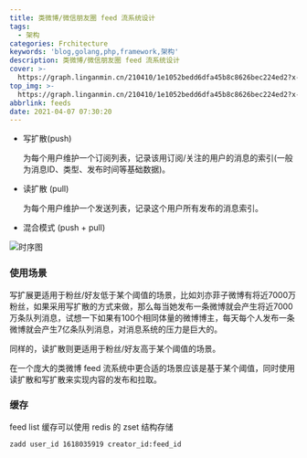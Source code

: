 ```yaml
---
title: 类微博/微信朋友圈 feed 流系统设计
tags:
  - 架构
categories: Frchitecture
keywords: 'blog,golang,php,framework,架构'
description: 类微博/微信朋友圈 feed 流系统设计
cover: >-
  https://graph.linganmin.cn/210410/1e1052bedd6dfa45b8c8626bec224ed2?x-oss-process=image/format,webp/quality,q_10
top_img: >-
  https://graph.linganmin.cn/210410/1e1052bedd6dfa45b8c8626bec224ed2?x-oss-process=image/format,webp/quality,q_40
abbrlink: feeds
date: 2021-04-07 07:30:20
---
```



- 写扩散(push)
  
  为每个用户维护一个订阅列表，记录该用订阅/关注的用户的消息的索引(一般为消息ID、类型、发布时间等基础数据)。

- 读扩散 (pull)

  为每个用户维护一个发送列表，记录这个用户所有发布的消息索引。

- 混合模式 (push + pull)

![时序图](https://graph.linganmin.cn/210410/1e1052bedd6dfa45b8c8626bec224ed2?x-oss-process=image/format,webp/quality,q_60)

### 使用场景

写扩展更适用于粉丝/好友低于某个阈值的场景，比如刘亦菲子微博有将近7000万粉丝，如果采用写扩散的方式来做，那么每当她发布一条微博就会产生将近7000万条队列消息，试想一下如果有100个相同体量的微博博主，每天每个人发布一条微博就会产生7亿条队列消息，对消息系统的压力是巨大的。

同样的，读扩散则更适用于粉丝/好友高于某个阈值的场景。

在一个庞大的类微博 feed 流系统中更合适的场景应该是基于某个阈值，同时使用读扩散和写扩散来实现内容的发布和拉取。

### 缓存

feed list 缓存可以使用 redis 的 zset 结构存储

```bash
zadd user_id 1618035919 creator_id:feed_id
```